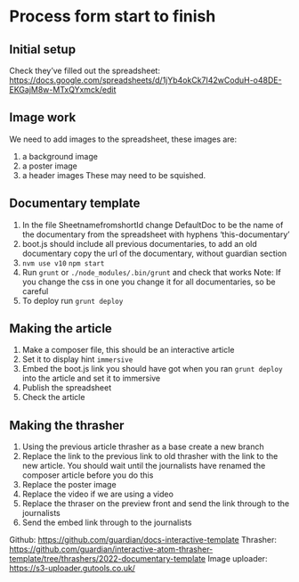 # Process form start to finish

## Initial setup
Check they’ve filled out the spreadsheet: https://docs.google.com/spreadsheets/d/1jYb4okCk7I42wCoduH-o48DE-EKGajM8w-MTxQYxmck/edit

## Image work
We need to add images to the spreadsheet, these images are: 
1. a background image
2. a poster image
3. a header images
These may need to be squished.

## Documentary template
1. In the file SheetnamefromshortId change DefaultDoc to be the name of the documentary from the spreadsheet with hyphens ‘this-documentary’
2. boot.js should include all previous documentaries, to add an old documentary copy the url of the documentary, without guardian section
3. `nvm use v10` `npm start`
4. Run `grunt` or `./node_modules/.bin/grunt` and check that works 
Note: If you change the css in one you change it for all documentaries, so be careful 
5. To deploy run `grunt deploy`

## Making the article
1. Make a composer file, this should be an interactive article
2. Set it to display hint `immersive`
3. Embed the boot.js link you should have got when you ran `grunt deploy` into the article and set it to immersive
4. Publish the spreadsheet
5. Check the article

## Making the thrasher 
1. Using the previous article thrasher as a base create a new branch 
2. Replace the link to the previous link to old thrasher with the link to the new article. You should wait until the journalists have renamed the composer article before you do this
3. Replace the poster image
4. Replace the video if we are using a video
5. Replace the thraser on the preview front and send the link through to the journalists 
6. Send the embed link through to the journalists


Github: https://github.com/guardian/docs-interactive-template
Thrasher: https://github.com/guardian/interactive-atom-thrasher-template/tree/thrashers/2022-documentary-template
Image uploader: https://s3-uploader.gutools.co.uk/